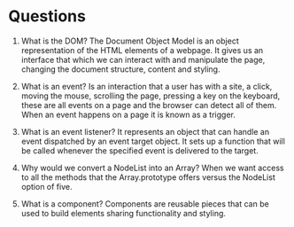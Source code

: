 # Questions

1. What is the DOM?
   The Document Object Model is an object representation of the HTML elements of a webpage. It gives us an interface that which we can interact with and manipulate the page, changing the document structure, content and styling.

2. What is an event?
   Is an interaction that a user has with a site, a click, moving the mouse, scrolling the page, pressing a key on the keyboard, these are all events on a page and the browser can detect all of them. When an event happens on a page it is known as a trigger.

3. What is an event listener?
   It represents an object that can handle an event dispatched by an event target object. It sets up a function that will be called whenever the specified event is delivered to the target.

4. Why would we convert a NodeList into an Array?
   When we want access to all the methods that the Array.prototype offers versus the NodeList option of five.

5. What is a component?
   Components are reusable pieces that can be used to build elements sharing functionality and styling.
